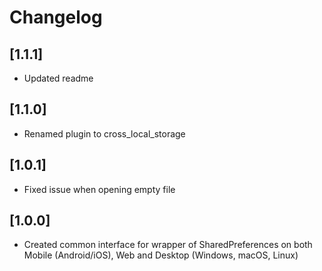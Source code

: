 # Changelog

## [1.1.1]

* Updated readme

## [1.1.0]

* Renamed plugin to cross_local_storage

## [1.0.1]

* Fixed issue when opening empty file

## [1.0.0]

* Created common interface for wrapper of SharedPreferences on both Mobile (Android/iOS), Web and Desktop (Windows, macOS, Linux)
